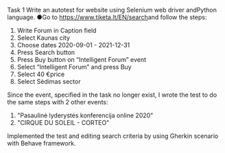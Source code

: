 Task 1
Write an autotest for website using ​Selenium​ web driver and ​Python​ language.
●Go to ​https://www.tiketa.lt/EN/search​ and follow the steps:
1) Write ​Forum​ in Caption field
2) Select ​Kaunas​ city
3) Choose dates​ 2020-09-01 - 2021-12-31
4) Press ​Search​ button
5) Press ​Buy​ button on ​“​Intelligent Forum​” ​event
6) Select ​“​Intelligent Forum​”​ and press ​Buy
7) Select ​40 €​​price
8) Select ​Sėdimas​ sector

Since the event, specified in the task no longer exist, I wrote the test to do the same steps with 2 other events:
1) "Pasaulinė lyderystės konferencija online 2020"
2) "CIRQUE DU SOLEIL - CORTEO"

Implemented the test and editing search criteria by using Gherkin scenario with Behave framework.